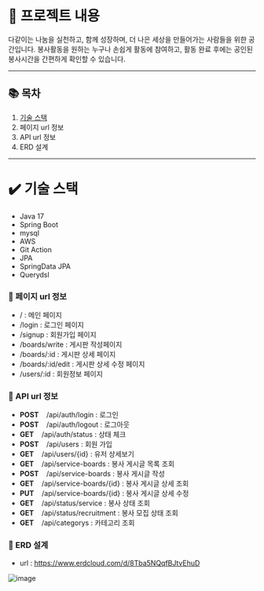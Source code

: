 # :blue_book: 프로젝트 내용
다같이는 나눔을 실천하고, 함께 성장하며, 더 나은 세상을 만들어가는 사람들을 위한 공간입니다. 봉사활동을 원하는 누구나 손쉽게 활동에 참여하고, 활동 완료 후에는 공인된 봉사시간을 간편하게 확인할 수 있습니다.
*****

## :books: 목차
1. [기술 스택](#-기술-스택)
2. 페이지 url 정보
3. API url 정보 
4. ERD 설계

*****
# :heavy_check_mark: 기술 스택
- Java 17
- Spring Boot
- mysql
- AWS
- Git Action
- JPA
- SpringData JPA
- Querydsl


### :memo: 페이지 url 정보
- /      : 메인 페이지
- /login : 로그인 페이지
- /signup : 회원가입 페이지
- /boards/write : 게시판 작성페이지
- /boards/:id : 게시판 상세 페이지
- /boards/:id/edit : 게시판 상세 수정 페이지
- /users/:id : 회원정보 페이지 


### :memo: API url 정보
- **POST** &nbsp;&nbsp; /api/auth/login :  로그인
- **POST** &nbsp;&nbsp; /api/auth/logout : 로그아웃
- **GET**  &nbsp;&nbsp; /api/auth/status : 상태 체크
- **POST** &nbsp;&nbsp; /api/users : 회원 가입
- **GET**  &nbsp;&nbsp; /api/users/{id} : 유저 상세보기
- **GET**  &nbsp;&nbsp; /api/service-boards : 봉사 게시글 목록 조회
- **POST** &nbsp;&nbsp; /api/service-boards : 봉사 게시글 작성
- **GET**  &nbsp;&nbsp; /api/service-boards/{id} : 봉사 게시글 상세 조회
- **PUT**  &nbsp;&nbsp; /api/service-boards/{id} : 봉사 게시글 상세 수정
- **GET** &nbsp;&nbsp; /api/status/service : 봉사 상태 조회
- **GET** &nbsp;&nbsp; /api/status/recruitment : 봉사 모집 상태 조회
- **GET** &nbsp;&nbsp; /api/categorys : 카테고리 조회

### 🔧 ERD 설계
- url : https://www.erdcloud.com/d/8Tba5NQqfBJtvEhuD

![image](https://github.com/user-attachments/assets/28795093-6408-42a4-9ea4-40dd9f5eb66a)





